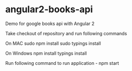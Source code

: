 # angular2-books-api
Demo for google books api with Angular 2


Take checkout of repository and run following commands

On MAC
sudo npm install
sudo typings install


On Windows
npm install
typings install


Run following command to run application - npm start
